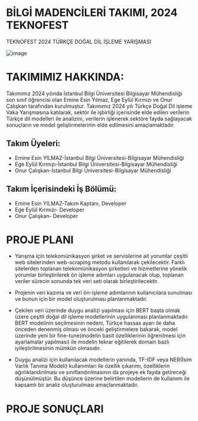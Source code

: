 # BİLGİ MADENCİLERİ TAKIMI, 2024 TEKNOFEST
TEKNOFEST 2024 TÜRKÇE DOĞAL DİL İŞLEME YARIŞMASI

![image](https://github.com/esnylmz/Bilgi-Madencileri-2024-Teknofest/assets/102979440/c0e732f8-7cc1-46a9-b57f-ba6d28987075)





# TAKIMIMIZ HAKKINDA: 
Takımımız 2024 yılında İstanbul Bilgi Üniversitesi Bilgisayar Mühendisliği son sınıf öğrencisi olan Emine Esin Yılmaz, Ege Eylül Kırmızı ve Onur Çalışkan tarafından kurulmuştur. Takımımız 2024 yılı Türkçe Doğal Dil işleme Vaka Yarışmasına katılarak, sektör ile işbirliği içerisinde elde edilen verilerin Türkçe dil modelleri ile analizini, verilerin işlenerek sektöre fayda sağlayacak sonuçların ve model geliştirmelerinin elde edilmesini amaçlamaktadır. 

## Takım Üyeleri:
- Emine Esin YILMAZ-İstanbul Bilgi Üniversitesi-Bilgisayar Mühendisliği
- Ege Eylül Kırmızı-İstanbul Bilgi Üniversitesi-Bilgisayar Mühendisliği
- Onur Çalışkan-İstanbul Bilgi Üniversitesi-Bilgisayar Mühendisliği

## Takım İçerisindeki İş Bölümü:
- Emine Esin YILMAZ-Takım Kaptanı, Developer
- Ege Eylül Kırmızı- Developer
- Onur Çalışkan- Developer


# PROJE PLANI

- Yarışma için telekomünikasyon şirket ve servislerine ait yorumlar çeşitli web sitelerinden web-scraping metodu kullanılarak çekilecektir. Farklı sitelerden toplanan telekomünikasyon şirketleri ve hizmetlerine yönelik yorumlar birleştirilerek ön işleme adımları uygulanacak olup, toplanan veriler sürecin sonunda tek veri seti olarak birleştirilecektir.

- Projenin veri kazıma ve veri ön-işleme adımlarının kullanıcılara sunulması ve bunun için bir model oluşturulması planlanmaktadır.

- Çekilen veri üzerinde duygu analizi yapılması için BERT başta olmak üzere çeşitli doğal dil işleme modellerinin uygulanması planlanmaktadır. BERT modelinin seçilmesinin nedeni, Türkçe hassas ayarı ile daha önceden denenmiş olması ve önceki geliştirmelere bakarak, model üzerinde yeni bir fine-tune(modelin basit özelliklerinin öğrenilmesi için ayarlamalar yapılması) ile modelin tekrar eğitilerek domain bazlı  iyileştirilmesinin mümkün olmasıdır. 

- Duygu analizi için kullanılacak modellerin yanında, TF-IDF veya NER(İsim Varlık Tanıma Modeli) kullanımları ile özellik çıkarımı, özelliklerin ağırlıklandırılması ve sınıflandırılmasının da projeye ek fayda getireceği düşünülmüştür. Bu düşünce üzerine belirtilen modellerin de kullanımı ile kapsamlı bir analiz oluşturulması amaçlanmaktadır.

# PROJE SONUÇLARI
